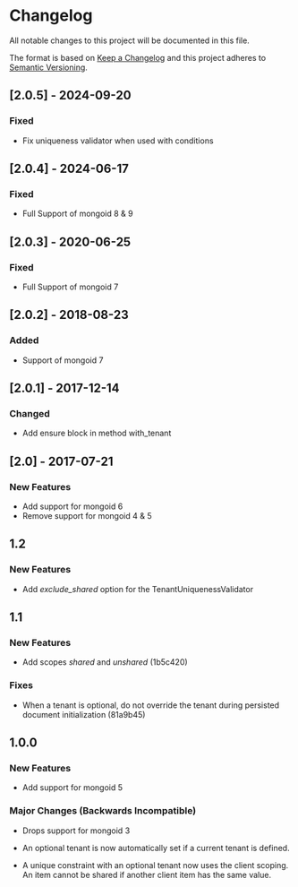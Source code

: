 # Changelog
All notable changes to this project will be documented in this file.

The format is based on [Keep a Changelog](http://keepachangelog.com/en/1.0.0/)
and this project adheres to [Semantic Versioning](http://semver.org/spec/v2.0.0.html).

## [2.0.5] - 2024-09-20
### Fixed

* Fix uniqueness validator when used with conditions

## [2.0.4] - 2024-06-17
### Fixed

* Full Support of mongoid 8 & 9

## [2.0.3] - 2020-06-25
### Fixed

* Full Support of mongoid 7

## [2.0.2] - 2018-08-23
### Added

* Support of mongoid 7

## [2.0.1] - 2017-12-14
### Changed

* Add ensure block in method with_tenant

## [2.0] - 2017-07-21
### New Features

* Add support for mongoid 6
* Remove support for mongoid 4 & 5

## 1.2

### New Features

* Add *exclude_shared* option for the TenantUniquenessValidator

## 1.1

### New Features

* Add scopes *shared* and *unshared* (1b5c420)

### Fixes

* When a tenant is optional, do not override the tenant during persisted document initialization (81a9b45)

## 1.0.0

### New Features

* Add support for mongoid 5

### Major Changes (Backwards Incompatible)

* Drops support for mongoid 3

* An optional tenant is now automatically set if a current tenant is defined.

* A unique constraint with an optional tenant now uses the client scoping. An item cannot be shared if another client item has the same value.